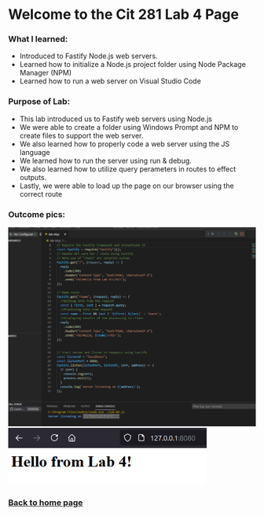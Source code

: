 # Welcome to the Cit 281 Lab 4 Page

### What I learned:

- Introduced to Fastify Node.js web servers.
- Learned how to initialize a Node.js project folder using Node Package Manager (NPM)
- Learned how to run a web server on Visual Studio Code 

### Purpose of Lab:

- This lab introduced us to Fastify web servers using Node.js
- We were able to create a folder using Windows Prompt and NPM to create files to support the web server.
- We also learned how to properly code a web server using the JS language
- We learned how to run the server using run & debug.
- We also learned how to utilize query perameters in routes to effect outputs. 
- Lastly, we were able to load up the page on our browser using the correct route

### Outcome pics: 

![output1](outputLab4.png)
![output2](outputLab4-2.png)

### [**Back to home page**](https://uo-cit-itsbread33.github.io/ItsBread33.github.io/)

